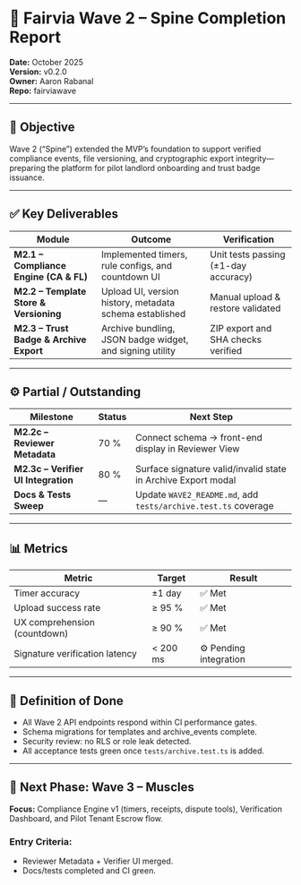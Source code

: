 # 🧩 Fairvia Wave 2 – Spine Completion Report

**Date:** October 2025  
**Version:** v0.2.0  
**Owner:** Aaron Rabanal  
**Repo:** fairviawave

---

## 🎯 Objective

Wave 2 (“Spine”) extended the MVP’s foundation to support verified compliance events, file versioning, and cryptographic export integrity—preparing the platform for pilot landlord onboarding and trust badge issuance.

---

## ✅ Key Deliverables

| Module                                    | Outcome                                                    | Verification                                |
|-------------------------------------------|------------------------------------------------------------|---------------------------------------------|
| **M2.1 – Compliance Engine (CA & FL)**    | Implemented timers, rule configs, and countdown UI         | Unit tests passing (±1-day accuracy)        |
| **M2.2 – Template Store & Versioning**    | Upload UI, version history, metadata schema established    | Manual upload & restore validated           |
| **M2.3 – Trust Badge & Archive Export**   | Archive bundling, JSON badge widget, and signing utility   | ZIP export and SHA checks verified          |

---

## ⚙️ Partial / Outstanding

| Milestone                         | Status | Next Step                                                    |
|-----------------------------------|--------|--------------------------------------------------------------|
| **M2.2c – Reviewer Metadata**     | 70 %   | Connect schema → front-end display in Reviewer View          |
| **M2.3c – Verifier UI Integration** | 80 %   | Surface signature valid/invalid state in Archive Export modal |
| **Docs & Tests Sweep**            | —      | Update `WAVE2_README.md`, add `tests/archive.test.ts` coverage |

---

## 📊 Metrics

| Metric                            | Target     | Result                                 |
|-----------------------------------|------------|----------------------------------------|
| Timer accuracy                    | ±1 day     | ✅ Met                                 |
| Upload success rate               | ≥ 95 %     | ✅ Met                                 |
| UX comprehension (countdown)      | ≥ 90 %     | ✅ Met                                 |
| Signature verification latency    | < 200 ms   | ⚙️ Pending integration                 |

---

## 🧱 Definition of Done

- All Wave 2 API endpoints respond within CI performance gates.
- Schema migrations for templates and archive_events complete.
- Security review: no RLS or role leak detected.
- All acceptance tests green once `tests/archive.test.ts` is added.

---

## 🚀 Next Phase: Wave 3 – Muscles

**Focus:** Compliance Engine v1 (timers, receipts, dispute tools), Verification Dashboard, and Pilot Tenant Escrow flow.

### Entry Criteria:
- Reviewer Metadata + Verifier UI merged.
- Docs/tests completed and CI green.
